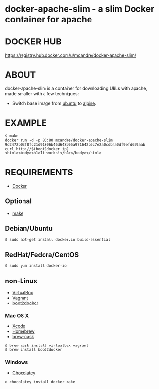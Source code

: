 # docker-apache-slim - a slim Docker container for apache

# DOCKER HUB

https://registry.hub.docker.com/u/mcandre/docker-apache-slim/

# ABOUT

docker-apache-slim is a container for downloading URLs with apache, made smaller with a few techniques:

* Switch base image from [ubuntu](https://registry.hub.docker.com/_/ubuntu/) to [alpine](https://registry.hub.docker.com/u/alpine/).

# EXAMPLE

```
$ make
docker run -d -p 80:80 mcandre/docker-apache-slim
9d2472b03f8fc21d91806b46d648d05a971642b6c7e2a0cdb4a0df9efd659aab
curl http://$(boot2docker ip)
<html><body><h1>It works!</h1></body></html>
```

# REQUIREMENTS

* [Docker](https://www.docker.com/)

## Optional

* [make](http://www.gnu.org/software/make/)

## Debian/Ubuntu

```
$ sudo apt-get install docker.io build-essential
```

## RedHat/Fedora/CentOS

```
$ sudo yum install docker-io
```

## non-Linux

* [VirtualBox](https://www.virtualbox.org/)
* [Vagrant](https://www.vagrantup.com/)
* [boot2docker](http://boot2docker.io/)

### Mac OS X

* [Xcode](http://itunes.apple.com/us/app/xcode/id497799835?ls=1&mt=12)
* [Homebrew](http://brew.sh/)
* [brew-cask](http://caskroom.io/)

```
$ brew cask install virtualbox vagrant
$ brew install boot2docker
```

### Windows

* [Chocolatey](https://chocolatey.org/)

```
> chocolatey install docker make
```
